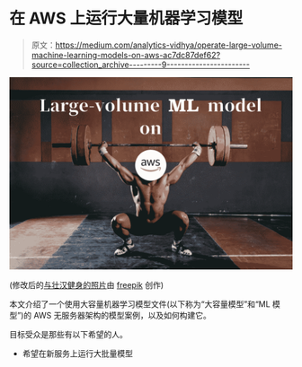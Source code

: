 # 在 AWS 上运行大量机器学习模型

> 原文：<https://medium.com/analytics-vidhya/operate-large-volume-machine-learning-models-on-aws-ac7dc87def62?source=collection_archive---------9----------------------->

![](img/1583978e88c9a22a57a8853ad9fbb097.png)

(修改后的[与壮汉健身的照片](https://www.freepik.com/free-photo/bodybuilding-gym-with-strong-man_1265854.htm)由 [freepik](https://www.freepik.com/) 创作)

本文介绍了一个使用大容量机器学习模型文件(以下称为“大容量模型”和“ML 模型”)的 AWS 无服务器架构的模型案例，以及如何构建它。

目标受众是那些有以下希望的人。

*   希望在新服务上运行大批量模型